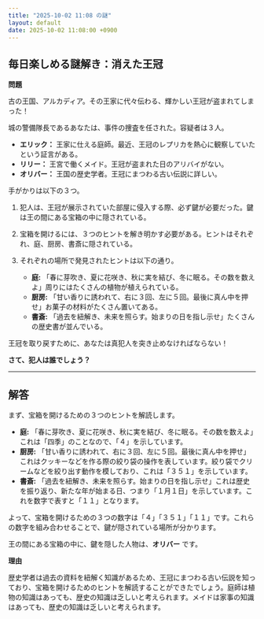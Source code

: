 ```yaml
---
title: "2025-10-02 11:08 の謎"
layout: default
date: 2025-10-02 11:08:00 +0900
---
```

## 毎日楽しめる謎解き：消えた王冠

**問題**

古の王国、アルカディア。その王家に代々伝わる、輝かしい王冠が盗まれてしまった！

城の警備隊長であるあなたは、事件の捜査を任された。容疑者は３人。

*   **エリック：** 王家に仕える庭師。最近、王冠のレプリカを熱心に観察していたという証言がある。
*   **リリー：** 王宮で働くメイド。王冠が盗まれた日のアリバイがない。
*   **オリバー：** 王国の歴史学者。王冠にまつわる古い伝説に詳しい。

手がかりは以下の３つ。

1.  犯人は、王冠が展示されていた部屋に侵入する際、必ず鍵が必要だった。鍵は王の間にある宝箱の中に隠されている。
2.  宝箱を開けるには、３つのヒントを解き明かす必要がある。ヒントはそれぞれ、庭、厨房、書斎に隠されている。
3.  それぞれの場所で発見されたヒントは以下の通り。

    *   **庭:** 「春に芽吹き、夏に花咲き、秋に実を結び、冬に眠る。その数を数えよ」周りにはたくさんの植物が植えられている。
    *   **厨房:** 「甘い香りに誘われて、右に３回、左に５回。最後に真ん中を押せ」お菓子の材料がたくさん置いてある。
    *   **書斎:** 「過去を紐解き、未来を照らす。始まりの日を指し示せ」たくさんの歴史書が並んでいる。

王冠を取り戻すために、あなたは真犯人を突き止めなければならない！

**さて、犯人は誰でしょう？**

---

## 解答

まず、宝箱を開けるための３つのヒントを解読します。

*   **庭:** 「春に芽吹き、夏に花咲き、秋に実を結び、冬に眠る。その数を数えよ」これは「四季」のことなので、「４」を示しています。
*   **厨房:** 「甘い香りに誘われて、右に３回、左に５回。最後に真ん中を押せ」これはクッキーなどを作る際の絞り袋の操作を表しています。絞り袋でクリームなどを絞り出す動作を模しており、これは「３５１」を示しています。
*   **書斎:** 「過去を紐解き、未来を照らす。始まりの日を指し示せ」これは歴史を振り返り、新たな年が始まる日、つまり「１月１日」を示しています。これを数字で表すと「１１」となります。

よって、宝箱を開けるための３つの数字は「４」「３５１」「１１」です。これらの数字を組み合わせることで、鍵が隠されている場所が分かります。

王の間にある宝箱の中に、鍵を隠した人物は、**オリバー** です。

**理由**

歴史学者は過去の資料を紐解く知識があるため、王冠にまつわる古い伝説を知っており、宝箱を開けるためのヒントを解読することができたでしょう。庭師は植物の知識はあっても、歴史の知識は乏しいと考えられます。メイドは家事の知識はあっても、歴史の知識は乏しいと考えられます。
